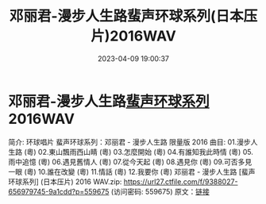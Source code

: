 ﻿---
title: 邓丽君-漫步人生路蜚声环球系列(日本压片)2016WAV
date: 2023-04-09 19:00:37
categories: WAV车载音乐、镜像
tags: 华语中文
---
# 邓丽君-漫步人生路[蜚声环球系列](日本压片)2016WAV

简介:
环球唱片 蜚声环球系列：邓丽君 - 漫步人生路 限量版 2016
曲目:
01.漫步人生路 (粵)
02.東山飄雨西山睛 (粵)
03.怎麼開始 (粵)
04.有誰知我此時情 (粵)
05.雨中追憶 (粵)
06.遇見舊情人 (粵)
07.從今天起 (粵)
08.遇見你 (粵)
09.可否多見一眼 (粵)
10.誰在改變 (粵)
11.情話 (粵)
12.我要你 (粵)
邓丽君 - 漫步人生路 [蜚声环球系列] (日本压片) 2016 WAV.zip: https://url27.ctfile.com/f/9388027-656979745-9a1cdd?p=559675
(访问密码: 559675)
原文：[链接](https://blog.sina.com.cn/s/blog_1647c7e76010311dj.html)